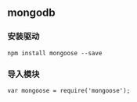 ## mongodb

### 安装驱动
```
npm install mongoose --save
```

### 导入模块
```
var mongoose = require('mongoose');
```